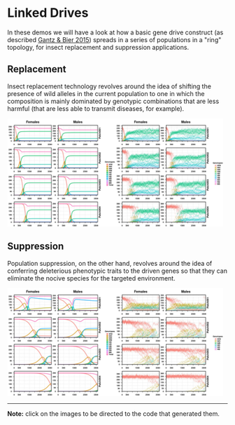 # Linked Drives

In these demos we will have a look at how a basic gene drive construct (as described [Gantz & Bier 2015](https://www.science.org/doi/10.1126/science.aaa5945)) spreads in a series of populations in a "ring" topology, for insect replacement and suppression applications.


## Replacement

Insect replacement technology revolves around the idea of shifting the presence of wild alleles in the current population to one in which the composition is mainly dominated by genotypic combinations that are less harmful (that are less able to transmit diseases, for example). 

[<img src="./media/LDR_RD.jpg" width="49%">](../demos/LDRReplacementDeterministic.R)[<img src="./media/LDR_RS.jpg" width="49%">](../demos/LDRReplacementStochastic.R)

## Suppression

Population suppression, on the other hand, revolves around the idea of conferring deleterious phenotypic traits to the driven genes so that they can eliminate the nocive species for the targeted environment.

[<img src="./media/LDR_SD.jpg" width="49%">](../demos/LDRSuppressionDeterministic.R)[<img src="./media/LDR_SS.jpg" width="49%">](../demos/LDRSuppressionStochastic.R)


<hr>

**Note:** click on the images to be directed to the code that generated them.
